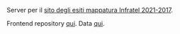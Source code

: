 Server per il [sito degli esiti mappatura Infratel 2021-2017](https://handymenny.github.io/mappaturaInfratel/).

Frontend repository [qui](https://github.com/handymenny/mappaturaInfratel).
Data [qui](https://github.com/handymenny/database-infratel).
